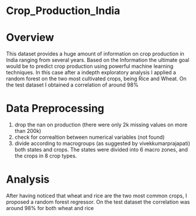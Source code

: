 # Crop_Production_India

# Overview
This dataset provides a huge amount of information on crop production in India ranging from several years. Based on the Information the ultimate goal would be to predict crop production using powerful machine learning techniques.
In this case after a indepth exploratory analysis I applied a random forest on the two most cultivated crops, being Rice and Wheat. On the test dataset I obtained a correlation of
around 98%

# Data Preprocessing
1. drop the nan on production (there were only 2k missing values on more than 200k)
2. check for correaltion between numerical variables (not found)
3. divide according to macrogroups (as suggested by vivekkumarprajapati) both states and crops. The states were divided into 6 macro zones, and the crops in 8 crop types.

# Analysis
After having noticed that wheat and rice are the two most common crops, I proposed a random forest regressor. On the test dataset the correlation was around 98% for both wheat and rice
